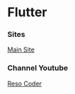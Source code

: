 # Flutter

### Sites
[Main Site](https://flutter.dev/)

### Channel Youtube
[Reso Coder](https://www.youtube.com/results?search_query=reso+coder)



